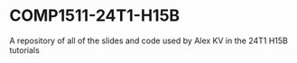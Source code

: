 # COMP1511-24T1-H15B
A repository of all of the slides and code used by Alex KV in the 24T1 H15B tutorials
